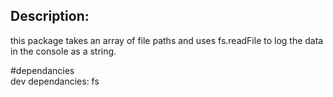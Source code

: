 ## Description:
this package takes an array of file paths and uses fs.readFile to log the data in the console as a string.

#dependancies  
dev dependancies: fs
